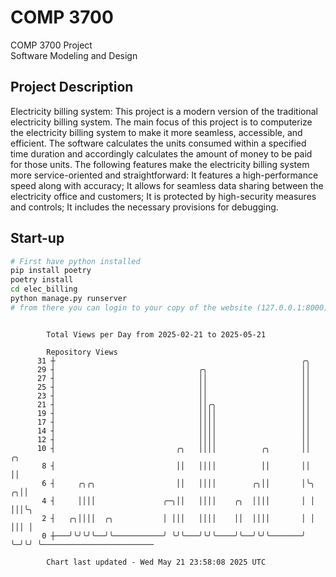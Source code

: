 # COMP 3700
COMP 3700 Project  
Software Modeling and Design
## Project Description
Electricity billing system: This project is a modern version of the traditional electricity billing system. The main focus of this project is to computerize the electricity billing system to make it more seamless, accessible, and efficient. The software calculates the units consumed within a specified time duration and accordingly calculates the amount of money to be paid for those units. The following features make the electricity billing system more service-oriented and straightforward: It features a high-performance speed along with accuracy; It allows for seamless data sharing between the electricity office and customers; It is protected by high-security measures and controls; It includes the necessary provisions for debugging.

## Start-up
```bash
# First have python installed
pip install poetry
poetry install
cd elec_billing
python manage.py runserver
# from there you can login to your copy of the website (127.0.0.1:8000), default creds are admin/admin
```

```

        Total Views per Day from 2025-02-21 to 2025-05-21

        Repository Views
      31 ┼                                                       ╭╮
      29 ┤                                ╭╮                     ││
      27 ┤                                ││                     ││
      25 ┤                                ││                     ││
      23 ┤                                ││                     ││
      21 ┤                                ││╭╮                   ││
      19 ┤                                ││││                   ││
      17 ┤                                ││││                   ││
      14 ┤                                ││││                   ││
      12 ┤                                ││││                   ││
      10 ┤                           ╭╮   ││││          ╭╮       ││    ╭╮
       8 ┤                           ││   ││││          ││       ││    ││
       6 ┤     ╭╮╭╮                  ││   ││││        ╭╮││       │╰╮ ╭╮││
       4 ┤     ││││               ╭─╮││   ││││    ╭╮  ││││       │ │ │││╰╮
       2 ┤   ╭╮││││  ╭╮           │ │││   ││││    ││  ││││       │ │ │││ │
       0 ┼───╯╰╯╰╯╰──╯╰───────────╯ ╰╯╰───╯╰╯╰────╯╰──╯╰╯╰───────╯ ╰─╯╰╯ ╰─────────────────────────

        Chart last updated - Wed May 21 23:58:08 2025 UTC
        
```
